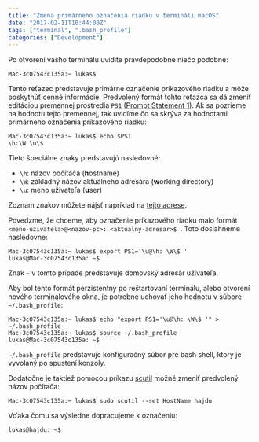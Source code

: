 ```yaml
---
title: "Zmena primárneho označenia riadku v termináli macOS"
date: "2017-02-11T10:44:00Z"
tags: ["terminál", ".bash_profile"]
categories: ["Development"]
---
```


Po otvorení vášho terminálu uvidíte pravdepodobne niečo podobné:

```
Mac-3c07543c135a:~ lukas$
```

Tento reťazec predstavuje primárne označenie príkazového riadku a môže poskytnúť
cenné informácie. Predvolený formát tohto reťazca sa dá zmeniť editáciou 
premennej prostredia `PS1` ([Prompt Statement 1](http://tldp.org/HOWTO/Bash-Prompt-HOWTO/index.html)).
Ak sa pozrieme na hodnotu tejto premennej, tak uvidíme čo sa skrýva za hodnotami
primárneho označenia príkazového riadku:

```
Mac-3c07543c135a:~ lukas$ echo $PS1
\h:\W \u\$
```

Tieto špeciálne znaky predstavujú nasledovné:

* `\h`: názov počítača (**h**ostname)
* `\W`: základný názov aktuálneho adresára (**w**orking directory)
* `\u`: meno užívateľa (**u**ser)

Zoznam znakov môžete nájsť napríklad na
[tejto adrese](https://linuxconfig.org/bash-prompt-basics#h1-bash-ps1-prompt-variable).

Povedzme, že chceme, aby označenie príkazového riadku malo formát `<meno-uzivatela>@<nazov-pc>: <aktualny-adresar>$ `.
Toto dosiahneme nasledovne:

```
Mac-3c07543c135a:~ lukas$ export PS1='\u@\h: \W\$ '
lukas@Mac-3c07543c135a: ~$
```

Znak `~` v tomto prípade predstavuje domovský adresár užívateľa.

Aby bol tento formát perzistentný po reštartovaní terminálu, alebo otvorení nového terminálového okna, je potrebné
uchovať jeho hodnotu v súbore `~/.bash_profile`:

```
Mac-3c07543c135a:~ lukas$ echo "export PS1='\u@\h: \W\$ '" > ~/.bash_profile
Mac-3c07543c135a:~ lukas$ source ~/.bash_profile
lukas@Mac-3c07543c135a: ~$
```

`~/.bash_profile` predstavuje konfiguračný súbor pre bash shell, ktorý je vyvolaný po spustení konzoly.

Dodatočne je taktiež pomocou príkazu
[scutil](https://developer.apple.com/legacy/library/documentation/Darwin/Reference/ManPages/man8/scutil.8.html)
možné zmeniť predvolený názov počítača:

```
Mac-3c07543c135a:~ lukas$ sudo scutil --set HostName hajdu
```

Vďaka čomu sa výsledne dopracujeme k označeniu:

```
lukas@hajdu: ~$
```
